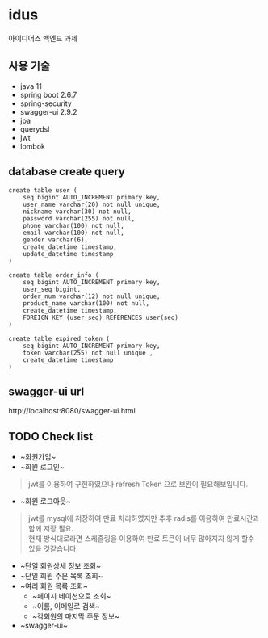 # idus
아이디어스 백엔드 과제 

## 사용 기술
- java 11 
- spring boot 2.6.7
- spring-security
- swagger-ui 2.9.2
- jpa
- querydsl
- jwt
- lombok

## database create query 
```
create table user (
	seq bigint AUTO_INCREMENT primary key,
	user_name varchar(20) not null unique,
	nickname varchar(30) not null, 
	password varchar(255) not null,
	phone varchar(100) not null,
	email varchar(100) not null,
	gender varchar(6),
	create_datetime timestamp,
	update_datetime timestamp 
)

create table order_info (
	seq bigint AUTO_INCREMENT primary key,
	user_seq bigint,
	order_num varchar(12) not null unique,
	product_name varchar(100) not null,
	create_datetime timestamp,
	FOREIGN KEY (user_seq) REFERENCES user(seq)
)

create table expired_token (
	seq bigint AUTO_INCREMENT primary key,
	token varchar(255) not null unique ,
	create_datetime timestamp
)
```

## swagger-ui url 
http://localhost:8080/swagger-ui.html

## TODO Check list
- ~회원가입~
- ~회원 로그인~
> jwt를 이용하여 구현하였으나 refresh Token 으로 보완이 필요해보입니다.
- ~회원 로그아웃~
> jwt를 mysql에 저장하여 만료 처리하였지만 추후 radis를 이용하여 만료시간과 함께 저장 필요.   
> 현재 방식대로라면 스케줄링을 이용하여 만료 토큰이 너무 많아지지 않게 할수 있을 것같습니다.
- ~단일 회원상세 정보 조회~
- ~단일 회원 주문 목록 조회~
- ~여러 회원 목록 조회~
  - ~페이지 네이션으로 조회~
  - ~이름, 이메일로 검색~
  - ~각회원의 마지막 주문 정보~
- ~swagger-ui~
